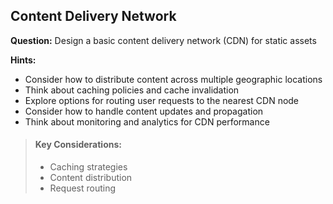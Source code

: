 
## Content Delivery Network

**Question:** Design a basic content delivery network (CDN) for static assets

**Hints:**
- Consider how to distribute content across multiple geographic locations
- Think about caching policies and cache invalidation
- Explore options for routing user requests to the nearest CDN node
- Consider how to handle content updates and propagation
- Think about monitoring and analytics for CDN performance

> #### Key Considerations:
> - Caching strategies
> - Content distribution
> - Request routing
